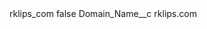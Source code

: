 <?xml version="1.0" encoding="UTF-8"?>
<CustomMetadata xmlns="http://soap.sforce.com/2006/04/metadata" xmlns:xsi="http://www.w3.org/2001/XMLSchema-instance" xmlns:xsd="http://www.w3.org/2001/XMLSchema">
    <label>rklips_com</label>
    <protected>false</protected>
    <values>
        <field>Domain_Name__c</field>
        <value xsi:type="xsd:string">rklips.com</value>
    </values>
</CustomMetadata>
